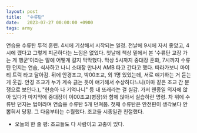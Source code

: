 ```yaml
---
layout: post
title:  "수류탄"
date:   2023-07-27 00:00:00 +0900
tags: army
---
```

연습용 수류탄 투척 훈련. 4시에 기상해서 시작되는 일정. 전날에 9시에 자서 좋았고, 4시에 깼다고 그렇게 피곤하다는 느낌은 없었다. 첫날에 책상 밑에서 본 '수류탄 교장 가는 게 행군'이라는 말에 어뗗게 갈지 막막했다. 막상 5시까지 중대장 훈화, 7시까지 수류탄 던지는 연습, 식사하고 나니 소대장 만나서 AMB 타고 간다고 했다. 따라가보니 마이티 트럭 타고 달아감. 뒤에 안경조교, 박00조교, 외 1명 있었는데, 서로 얘기하는 거 듣는 게 웃김. 안경 조교가 누가 계속 긁는 듯이 얘기해서 수상하다느니(아마 같은 조교 간 분쟁으로 보인다.), "현승아 나 기억나니" 등 내 또래라는 걸 실감. 가서 왠종일 의자에 앉아 있다가 마지막에 중대장이 이00조교(병장)와 함께 앉아서 실습하란 명령. 차 위에 수류탄 던지는 법이라며 연습용 수류탄 5개 던져봄. 첫째 수류탄은 안전핀이 생각보다 안 뽑혀서 당황. 그 다음부터는 수월했다. 조교들 시종일관 친절했다. 

* 오늘의 한 줄 평: 조교들도 다 사람이고 고충이 있다.